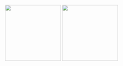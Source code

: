 <p align="center">
<img height="180em" src="https://github-stats-gold-one.vercel.app/api?username=leolivares&show_icons=true&theme=aura" align = "center"/>
<img height="180em" src="https://github-stats-gold-one.vercel.app/api/top-langs/?username=leolivares&theme=aura&exclude_repo=leolivares&layout=compact&langs_count=6" align = "center"/>
</p>
